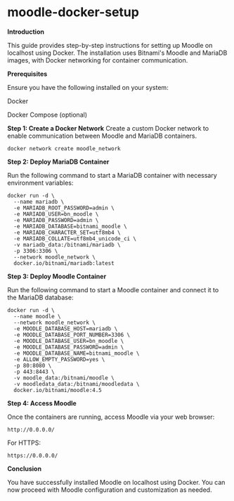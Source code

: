 # moodle-docker-setup
**Introduction**

This guide provides step-by-step instructions for setting up Moodle on localhost using Docker. The installation uses Bitnami's Moodle and MariaDB images, with Docker networking for container communication.

**Prerequisites**

Ensure you have the following installed on your system:

Docker

Docker Compose (optional)


**Step 1: Create a Docker Network**
Create a custom Docker network to enable communication between Moodle and MariaDB containers.

```docker network create moodle_network```

**Step 2: Deploy MariaDB Container**

Run the following command to start a MariaDB container with necessary environment variables:

```
docker run -d \
  --name mariadb \
  -e MARIADB_ROOT_PASSWORD=admin \
  -e MARIADB_USER=bn_moodle \
  -e MARIADB_PASSWORD=admin \
  -e MARIADB_DATABASE=bitnami_moodle \
  -e MARIADB_CHARACTER_SET=utf8mb4 \
  -e MARIADB_COLLATE=utf8mb4_unicode_ci \
  -v mariadb_data:/bitnami/mariadb \
  -p 3306:3306 \
  --network moodle_network \
  docker.io/bitnami/mariadb:latest
```
**Step 3: Deploy Moodle Container**

Run the following command to start a Moodle container and connect it to the MariaDB database:

```
docker run -d \
  --name moodle \
  --network moodle_network \
  -e MOODLE_DATABASE_HOST=mariadb \
  -e MOODLE_DATABASE_PORT_NUMBER=3306 \
  -e MOODLE_DATABASE_USER=bn_moodle \
  -e MOODLE_DATABASE_PASSWORD=admin \
  -e MOODLE_DATABASE_NAME=bitnami_moodle \
  -e ALLOW_EMPTY_PASSWORD=yes \
  -p 80:8080 \
  -p 443:8443 \
  -v moodle_data:/bitnami/moodle \
  -v moodledata_data:/bitnami/moodledata \
  docker.io/bitnami/moodle:4.5
```

**Step 4: Access Moodle**

Once the containers are running, access Moodle via your web browser:

```
http://0.0.0.0/
```

For HTTPS:
```
https://0.0.0.0/
```

**Conclusion**

You have successfully installed Moodle on localhost using Docker. You can now proceed with Moodle configuration and customization as needed.


